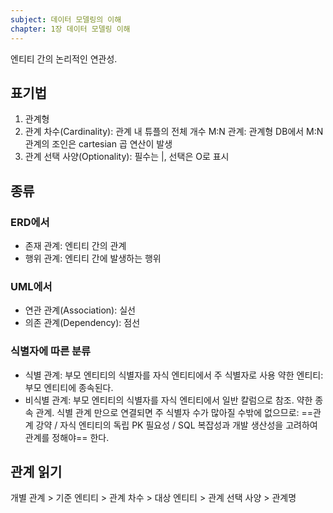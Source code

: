 ```yaml
---
subject: 데이터 모델링의 이해
chapter: 1장 데이터 모델링 이해
---
```


엔티티 간의 논리적인 연관성.

## 표기법
1. 관계형
2. 관계 차수(Cardinality): 관계 내 튜플의 전체 개수
	M:N 관계: 관계형 DB에서 M:N 관계의 조인은 cartesian 곱 연산이 발생
3. 관계 선택 사양(Optionality): 필수는 |, 선택은 O로 표시

## 종류
### ERD에서
- 존재 관계: 엔티티 간의 관계
- 행위 관계: 엔티티 간에 발생하는 행위
### UML에서
- 연관 관계(Association): 실선
- 의존 관계(Dependency): 점선
### 식별자에 따른 분류
- 식별 관계: 부모 엔티티의 식별자를 자식 엔티티에서 주 식별자로 사용
	약한 엔티티: 부모 엔티티에 종속된다.
- 비식별 관계: 부모 엔티티의 식별자를 자식 엔티티에서 일반 칼럼으로 참조. 약한 종속 관계.
식별 관계 만으로 연결되면 주 식별자 수가 많아질 수밖에 없으므로: ==관계 강약 / 자식 엔티티의 독립 PK 필요성 / SQL 복잡성과 개발 생산성을 고려하여  관계를 정해야== 한다.

## 관계 읽기
개별 관계 > 기준 엔티티 > 관계 차수 > 대상 엔티티 > 관계 선택 사양 > 관계명